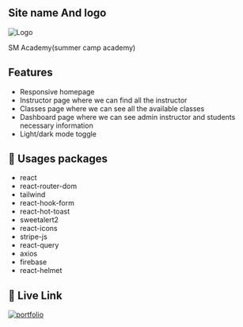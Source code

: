 ## Site name And logo
![Logo](https://i.ibb.co/82gNM68/logo.png)

SM Academy(summer camp academy)

## Features

- Responsive homepage
- Instructor page where we can find all the instructor
- Classes page where we can see all the available classes
- Dashboard page where we can see admin instructor and students necessary information
- Light/dark mode toggle

## 🚀 Usages packages
- react
- react-router-dom
- tailwind
- react-hook-form
- react-hot-toast
- sweetalert2
- react-icons
-  stripe-js
- react-query
- axios
- firebase
- react-helmet


## 🔗 Live Link
[![portfolio](https://img.shields.io/badge/my_portfolio-000?style=for-the-badge&logo=ko-fi&logoColor=white)](https://katherineoelsner.com/)


